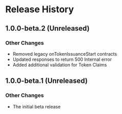# Release History

## 1.0.0-beta.2 (Unreleased)

### Other Changes

- Removed legacy onTokenIssuanceStart contracts
- Updated responses to return 500 Internal error
- Added additional validation for Token Claims

## 1.0.0-beta.1 (Unreleased)

### Other Changes

- The initial beta release
